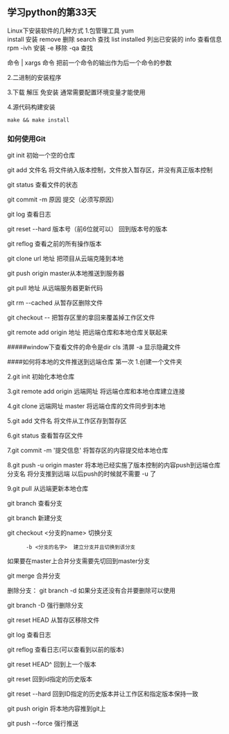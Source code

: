 ## 学习python的第33天

Linux下安装软件的几种方式
1.包管理工具
yum  
	install 安装
	remove 删除
	search  查找
	list installed  列出已安装的
	info  查看信息
rpm 
	-ivh <rpm-file-name>  安装
	-e 移除
	-qa 查找

命令 | xargs 命令  把前一个命令的输出作为后一个命令的参数

2.二进制的安装程序

3.下载  解压  免安装  通常需要配置环境变量才能使用

4.源代码构建安装

	make && make install



### 如何使用Git

git init 初始一个空的仓库

git add 文件名   将文件纳入版本控制，文件放入暂存区，并没有真正版本控制

git status  查看文件的状态

git commit -m 原因   提交（必须写原因）

git log 查看日志

git reset --hard 版本号（前6位就可以） 回到版本号的版本

git reflog  查看之前的所有操作版本

git clone url 地址  把项目从云端克隆到本地

git push  origin master从本地推送到服务器

git pull  地址    从远端服务器更新代码

git rm --cached <filename> 从暂存区删除文件
	
git checkout -- <filename>  把暂存区里的拿回来覆盖掉工作区文件
	
git remote add origin 地址  把远端仓库和本地仓库关联起来


#####window下查看文件的命令是dir
	cls 清屏
	-a 显示隐藏文件

####如何将本地的文件推送到远端仓库
第一次
1.创建一个文件夹

2.git init 初始化本地仓库

3.git remote add origin 远端网址   将远端仓库和本地仓库建立连接

4.git clone 远端网址 master  将远端仓库的文件同步到本地

5.git add 文件名  将文件从工作区存到暂存区

6.git status  查看暂存区文件

7.git commit -m '提交信息'  将暂存区的内容提交给本地仓库

8.git push -u origin master 将本地已经实施了版本控制的内容push到远端仓库
                            分支名 将分支推到远端
以后push的时候就不需要 -u 了

9.git pull  从远端更新本地仓库

git branch 查看分支

git branch <name>  新建分支
	
git checkout <分支的name>  切换分支

		  -b <分支的名字>  建立分支并且切换到该分支
		  
如果要在master上合并分支需要先切回到master分支

git merge <name>  合并分支

删除分支：
git branch -d <name>  如果分支还没有合并要删除可以使用
	
git branch -D <name>  强行删除分支

git reset HEAD <filename> 从暂存区移除文件
	
git log 查看日志

git reflog  查看日志(可以查看到以前的版本)

git reset HEAD^  回到上一个版本

git reset <id>  回到id指定的历史版本
	
git reset --hard <id>  回到ID指定的历史版本并让工作区和指定版本保持一致

git push origin <branchname> 将本地内容推到git上
	
git push --force 强行推送

